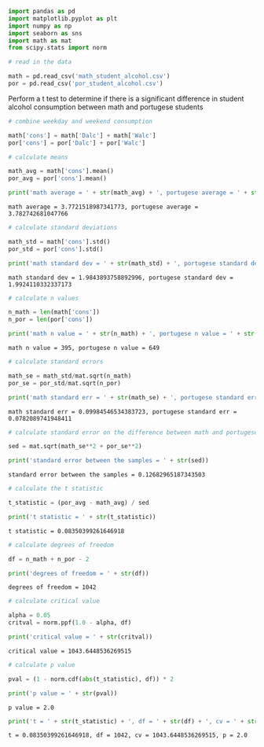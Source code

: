 ```python
import pandas as pd
import matplotlib.pyplot as plt
import numpy as np
import seaborn as sns
import math as mat
from scipy.stats import norm
```


```python
# read in the data

math = pd.read_csv('math_student_alcohol.csv')
por = pd.read_csv('por_student_alcohol.csv')
```

Perform a t test to determine if there is a significant difference in student alcohol consumption between math and portugese students


```python
# combine weekday and weekend consumption

math['cons'] = math['Dalc'] + math['Walc']
por['cons'] = por['Dalc'] + por['Walc']
```


```python
# calculate means

math_avg = math['cons'].mean()
por_avg = por['cons'].mean()

print('math average = ' + str(math_avg) + ', portugese average = ' + str(por_avg))
```

    math average = 3.7721518987341773, portugese average = 3.782742681047766



```python
# calculate standard deviations

math_std = math['cons'].std()
por_std = por['cons'].std()

print('math standard dev = ' + str(math_std) + ', portugese standard dev = ' + str(por_std))
```

    math standard dev = 1.9843893758892996, portugese standard dev = 1.9924110332337173



```python
# calculate n values

n_math = len(math['cons'])
n_por = len(por['cons'])

print('math n value = ' + str(n_math) + ', portugese n value = ' + str(n_por))
```

    math n value = 395, portugese n value = 649



```python
# calculate standard errors

math_se = math_std/mat.sqrt(n_math)
por_se = por_std/mat.sqrt(n_por)

print('math standard err = ' + str(math_se) + ', portugese standard err = ' + str(por_se))
```

    math standard err = 0.09984546534383723, portugese standard err = 0.0782089741948411



```python
# calculate standard error on the difference between math and portugese samples

sed = mat.sqrt(math_se**2 + por_se**2)

print('standard error between the samples = ' + str(sed))
```

    standard error between the samples = 0.12682965187343503



```python
# calculate the t statistic

t_statistic = (por_avg - math_avg) / sed

print('t statistic = ' + str(t_statistic))
```

    t statistic = 0.08350399261646918



```python
# calculate degrees of freedom

df = n_math + n_por - 2

print('degrees of freedom = ' + str(df))
```

    degrees of freedom = 1042



```python
# calculate critical value

alpha = 0.05
critval = norm.ppf(1.0 - alpha, df)

print('critical value = ' + str(critval))
```

    critical value = 1043.6448536269515



```python
# calculate p value

pval = (1 - norm.cdf(abs(t_statistic), df)) * 2

print('p value = ' + str(pval))
```

    p value = 2.0



```python
print('t = ' + str(t_statistic) + ', df = ' + str(df) + ', cv = ' + str(critval) + ', p = ' + str(pval))
```

    t = 0.08350399261646918, df = 1042, cv = 1043.6448536269515, p = 2.0

